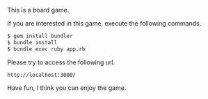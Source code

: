 This is a board game.

If you are interested in this game, execute the following commands.

``` sh
$ gem install bundler
$ bundle install
$ bundle exec ruby app.rb
```

Please try to access the following url.

```
http://localhost:3000/
```

Have fun, I think you can enjoy the game.
